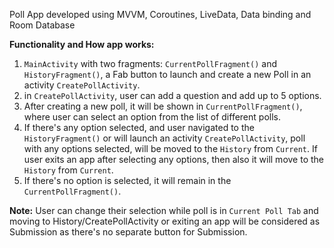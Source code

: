 Poll App developed using MVVM, Coroutines, LiveData, Data binding and Room Database

__Functionality and How app works:__
1) `MainActivity` with two fragments: `CurrentPollFragment()` and `HistoryFragment()`, a Fab button to launch and create a new Poll in an activity `CreatePollActivity`.
2) in `CreatePollActivity`, user can add a question and add up to 5 options.
3) After creating a new poll, it will be shown in `CurrentPollFragment()`, where user can select an option from the list of different polls.
4) If there's any option selected, and user navigated to the `HistoryFragment()` or will launch an activity `CreatePollActivity`, poll with any options selected, will be moved to the `History` from `Current`. If user exits an app after selecting any options, then also it will move to the `History` from `Current`.
5) If there's no option is selected, it will remain in the `CurrentPollFragment()`.

__Note:__ User can change their selection while poll is in `Current Poll Tab` and moving to History/CreatePollActivity or exiting an app will be considered as Submission as there's no separate button for Submission.